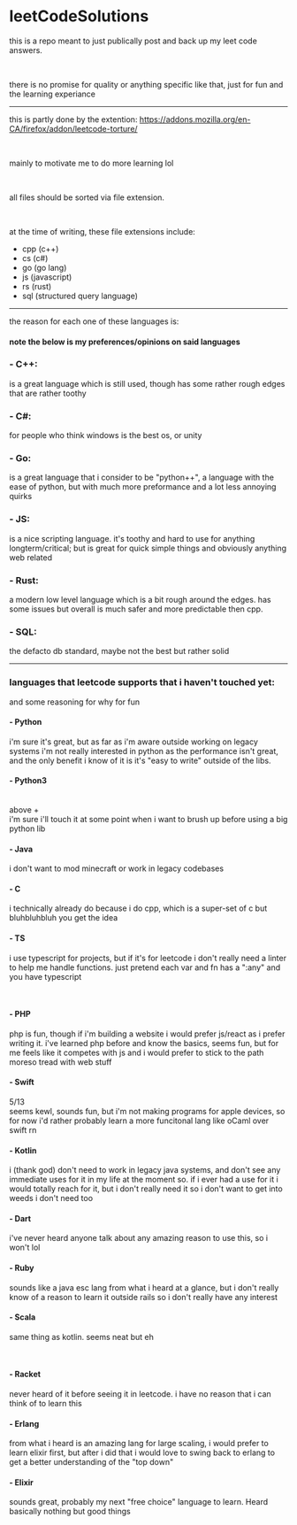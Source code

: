 # leetCodeSolutions

this is a repo meant to just publically post and back up my leet code answers.

<br/>

there is no promise for quality or anything specific like that, just for fun and the learning experiance

<hr/>

this is partly done by the extention: https://addons.mozilla.org/en-CA/firefox/addon/leetcode-torture/

<br/>

mainly to motivate me to do more learning lol

<br/>

all files should be sorted via file extension.

<br/>

at the time of writing, these file extensions include:

- cpp (c++)
- cs (c#)
- go (go lang)
- js (javascript)
- rs (rust)
- sql (structured query language)

<hr/>

the reason for each one of these languages is:

#### note the below is my preferences/opinions on said languages

### - C++:

is a great language which is still used, though has some rather rough edges that are rather toothy

### - C#:

for people who think windows is the best os, or unity

### - Go:

is a great language that i consider to be "python++", a language with the ease of python, but with much more preformance and a lot less annoying quirks

### - JS:

is a nice scripting language. it's toothy and hard to use for anything longterm/critical; but is great for quick simple things and obviously anything web related

### - Rust:

a modern low level language which is a bit rough around the edges. has some issues but overall is much safer and more predictable then cpp.

### - SQL:

the defacto db standard, maybe not the best but rather solid

<hr/>

### languages that leetcode supports that i haven't touched yet:

and some reasoning for why for fun

#### - Python <br/>

i'm sure it's great, but as far as i'm aware outside working on legacy systems i'm not really interested in python as the performance isn't great, and the only benefit i know of it is it's "easy to write" outside of the libs.

#### - Python3 <br/>

<br/>
above + <br/>
i'm sure i'll touch it at some point when i want to brush up before using a big python lib

#### - Java

i don't want to mod minecraft or work in legacy codebases

#### - C

i technically already do because i do cpp, which is a super-set of c but bluhbluhbluh you get the idea

#### - TS

i use typescript for projects, but if it's for leetcode i don't really need a linter to help me handle functions. just pretend each var and fn has a ":any" and you have typescript

<br/>

#### - PHP

php is fun, though if i'm building a website i would prefer js/react as i prefer writing it. i've learned php before and know the basics, seems fun, but for me feels like it competes with js and i would prefer to stick to the path moreso tread with web stuff

#### - Swift

5/13<br/>
seems kewl, sounds fun, but i'm not making programs for apple devices, so for now i'd rather probably learn a more funcitonal lang like oCaml over swift rn

#### - Kotlin

i (thank god) don't need to work in legacy java systems, and don't see any immediate uses for it in my life at the moment so. if i ever had a use for it i would totally reach for it, but i don't really need it so i don't want to get into weeds i don't need too

#### - Dart

i've never heard anyone talk about any amazing reason to use this, so i won't lol

#### - Ruby

sounds like a java esc lang from what i heard at a glance, but i don't really know of a reason to learn it outside rails so i don't really have any interest

#### - Scala

same thing as kotlin. seems neat but eh

<br/>

#### - Racket

never heard of it before seeing it in leetcode. i have no reason that i can think of to learn this

#### - Erlang

from what i heard is an amazing lang for large scaling, i would prefer to learn elixir first, but after i did that i would love to swing back to erlang to get a better understanding of the "top down"

#### - Elixir

sounds great, probably my next "free choice" language to learn. Heard basically nothing but good things
